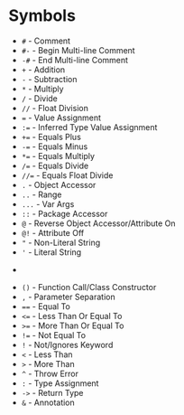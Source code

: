 # Symbols

* `#` - Comment
* `#-` - Begin Multi-line Comment
* `-#` - End Multi-line Comment
* `+` - Addition
* `-` - Subtraction
* `*` - Multiply
* `/` - Divide
* `//` - Float Division
* `=` - Value Assignment
* `:=` - Inferred Type Value Assignment
* `+=` - Equals Plus
* `-=` - Equals Minus
* `*=` - Equals Multiply
* `/=` - Equals Divide
* `//=` - Equals Float Divide
* `.` - Object Accessor
* `..` - Range
* `...` - Var Args
* `::` - Package Accessor
* `@` - Reverse Object Accessor/Attribute On
* `@!` - Attribute Off
* `"` - Non-Literal String
* `'` - Literal String
* ````` - Multi-line String
* `()` - Function Call/Class Constructor
* `,` - Parameter Separation
* `==` - Equal To
* `<=` - Less Than Or Equal To
* `>=` - More Than Or Equal To
* `!=` - Not Equal To
* `!` - Not/Ignores Keyword
* `<` - Less Than
* `>` - More Than
* `^` - Throw Error
* `:` - Type Assignment
* `->` - Return Type
* `&` - Annotation


